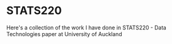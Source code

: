 # STATS220

Here's a collection of the work I have done in STATS220 - Data Technologies paper at University of Auckland

